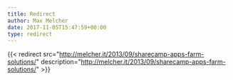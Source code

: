 ```yaml
---
title: Redirect
author: Max Melcher
date: 2017-11-05T15:47:59+00:00
type: redirect
---
```

{{< redirect src="http://melcher.it/2013/09/sharecamp-apps-farm-solutions/" description="http://melcher.it/2013/09/sharecamp-apps-farm-solutions/" >}}
